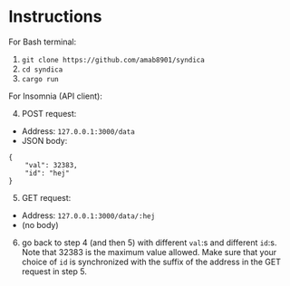 # Instructions

For Bash terminal:
1. `git clone https://github.com/amab8901/syndica`
2. `cd syndica`
3. `cargo run`

For Insomnia (API client):

4. POST request:
- Address: `127.0.0.1:3000/data`
- JSON body: 
```
{
	"val": 32383, 
	"id": "hej"
}
```
5. GET request:
- Address: `127.0.0.1:3000/data/:hej`
- (no body)
6. go back to step 4 (and then 5) with different `val`:s and different `id`:s. Note that 32383 is the maximum value allowed. Make sure that your choice of `id` is synchronized with the suffix of the address in the GET request in step 5. 
